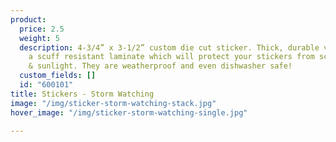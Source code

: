 ```yaml
---
product:
  price: 2.5
  weight: 5
  description: 4-3/4” x 3-1/2” custom die cut sticker. Thick, durable vinyl  with
    a scuff resistant laminate which will protect your stickers from scratches, water
    & sunlight. They are weatherproof and even dishwasher safe!
  custom_fields: []
  id: "600101"
title: Stickers - Storm Watching
image: "/img/sticker-storm-watching-stack.jpg"
hover_image: "/img/sticker-storm-watching-single.jpg"

---
```

